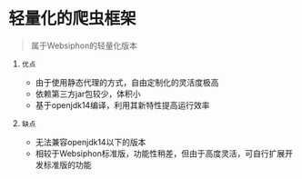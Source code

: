# 轻量化的爬虫框架

> 属于Websiphon的轻量化版本

1. `优点`
    * 由于使用静态代理的方式，自由定制化的灵活度极高
    * 依赖第三方jar包较少，体积小
    * 基于openjdk14编译，利用其新特性提高运行效率

2. `缺点`
    * 无法兼容openjdk14以下的版本
    * 相较于Websiphon标准版，功能性稍差，但由于高度灵活，可自行扩展开发标准版的功能